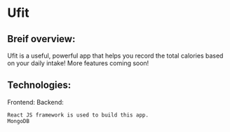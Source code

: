 # Ufit

## Breif overview:

Ufit is a useful, powerful app that helps you record the total calories based on your daily intake!
More features coming soon!

## Technologies:
Frontend: 
Backend:
```
React JS framework is used to build this app.
MongoDB 
```
